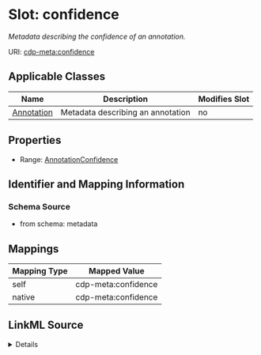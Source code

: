 

# Slot: confidence


_Metadata describing the confidence of an annotation._



URI: [cdp-meta:confidence](metadataconfidence)



<!-- no inheritance hierarchy -->





## Applicable Classes

| Name | Description | Modifies Slot |
| --- | --- | --- |
| [Annotation](Annotation.md) | Metadata describing an annotation |  no  |







## Properties

* Range: [AnnotationConfidence](AnnotationConfidence.md)





## Identifier and Mapping Information







### Schema Source


* from schema: metadata




## Mappings

| Mapping Type | Mapped Value |
| ---  | ---  |
| self | cdp-meta:confidence |
| native | cdp-meta:confidence |




## LinkML Source

<details>
```yaml
name: confidence
description: Metadata describing the confidence of an annotation.
from_schema: metadata
rank: 1000
alias: confidence
owner: Annotation
domain_of:
- Annotation
range: AnnotationConfidence
inlined: true
inlined_as_list: true

```
</details>

